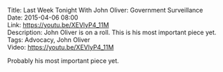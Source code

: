 Title: Last Week Tonight With John Oliver: Government Surveillance  
Date: 2015-04-06 08:00  
Link: https://youtu.be/XEVlyP4_11M  
Description: John Oliver is on a roll. This is his most important piece yet.  
Tags: Advocacy, John Oliver  
Video: https://youtu.be/XEVlyP4_11M  

Probably his most important piece yet.

